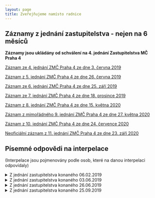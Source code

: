 ```yaml
---
layout: page
title: Zveřejňujeme namísto radnice
---
```


## Záznamy z jednání zastupitelstva - nejen na 6 měsíců

**Záznamy jsou ukládány od schválení na 4. jednání Zastupitelstva MČ Praha 4**

[Záznam ze 4. jednání ZMČ Praha 4 ze dne 3. června 2019](https://www.youtube.com/watch?v=QX0HacLIh7w)

[Záznam z 5. jednání ZMČ Praha 4 ze dne 26. června 2019](https://www.youtube.com/watch?v=sttmKzXdWx4)

[Záznam ze 6. jednání ZMČ Praha 4 ze dne 25. září 2019](https://www.youtube.com/watch?v=7qJ8OL6IcNw)

[Záznam ze 7. jednání ZMČ Praha 4 ze dne 18. prosince 2019](https://www.youtube.com/watch?v=msHERWasmYs)

[Záznam z 8. jednání ZMČ Praha 4 ze dne 15. května 2020](https://youtu.be/oiisNduDLpo)

[Záznam z mimořádného 9. jednání ZMČ Praha 4 ze dne 27. května 2020](https://youtu.be/Gfaz3p2ZbHc)

[Záznam z 10. jednání ZMČ Praha 4 ze dne 24. července 2020](https://youtu.be/tcjv53GOrAU)

[Neoficiální záznam z 11. jednání ZMČ Praha 4 ze dne 23. září 2020](https://youtu.be/3npRj80KFsk)

## Písemné odpovědi na interpelace

(Interpelace jsou pojmenovány podle osob, které na danou interpelaci odpovídaly)

<details>
<summary>Z jednání zastupitelstva konaného 06.02.2019</summary>
<p>
<li><a href="https://codimd.pirati.cz/s/hfBMWXytE">Všechny odpovědi</a></li>
<li><a href="https://codimd.pirati.cz/s/hfBMWXytE#Interpelace-p-Hor%C3%A1lka-na-m%C3%ADstostarostu-Zichu">Interpelace p. Horálka na místostarostu Zichu ve věci domu pro seniory v Údolní ulici</a></li>
<li><a href="https://codimd.pirati.cz/s/hfBMWXytE#Interpelace-p-Hor%C3%A1lka-na-m%C3%ADstostarostu-Vansu">Interpelace p. Horálka na místostarostu Vansu ve věci terasa Budějovická</a></li>
  <li><a href="https://codimd.pirati.cz/s/hfBMWXytE#Interpelace-p-Janou%C5%A1ka-na-radn%C3%AD-Rejchrtovou">Interpelace p. Janouška na radní Rejchrtovou ve věci Rezidence Park Kavčí hory </a></li>
  <li><a href="https://codimd.pirati.cz/s/hfBMWXytE#Interpelace-zastupitele-Hrozy-na-m%C3%ADstostarostu-Zichu">Interpelace zastupitele Hrozy na místostarostu Zichu ve věci statického posudku budovy Za Zelenou liškou 1a</a></li>
  <li><a href="https://codimd.pirati.cz/s/hfBMWXytE#Interpelace-zastupitele-Ku%C4%8Dery-na-radn%C3%AD-Rejchrtovou">Interpelace zastupitele Kučery na radní Rejchrtovou ve věci Obytného souboru Braník</a></li>
  <li><a href="https://codimd.pirati.cz/s/hfBMWXytE#Interpelace-zastupitele-Hrozy-na-starostu-%C5%A0t%C4%9Bp%C3%A1nka">Interpelace zastupitele Hrozy na starostu Štěpánka ve věci objektu Kosmos</a></li>
  <li><a href="https://codimd.pirati.cz/s/hfBMWXytE#Interpelace-zastupitele-Ku%C4%8Dery-na-m%C3%ADstostarostu-Vansu">Interpelace zastupitele Kučery na místostarostu Vansu ve věci kompetencí radních pro životní prostředí</a></li>
</p>
</details>

<details>
<summary>Z jednání zastupitelstva konaného 03.06.2019</summary>
<p>
<li><a href="https://codimd.pirati.cz/s/d65DrkFav">Všechny odpovědi</a></li>
<li><a href="https://codimd.pirati.cz/s/d65DrkFav#Interpelace-pan%C3%AD-Chytilov%C3%A9-na-radn%C3%ADho-Opu">Interpelace paní Chytilové na radního Opu ve věci Parkovací dům Budějovická</a></li>
<li><a href="https://codimd.pirati.cz/s/d65DrkFav#Interpelace-pana-Papaje-na-radn%C3%ADho-Opu">Interpelace pana Papaje na radního Opu ve věci bytového souboru Výhledy Herálecká</a></li>
<li><a href="https://codimd.pirati.cz/s/d65DrkFav#Interpelace-pan%C3%AD-Bej%C4%8Dkov%C3%A9-na-radn%C3%ADho-Opu">Interpelace paní Bejčkové na radního Opu ve věci bytového souboru Výhledy Herálecká</a></li>
<li><a href="https://codimd.pirati.cz/s/d65DrkFav#Interpelace-pan%C3%AD-Beran-Cimburkov%C3%A9-na-radn%C3%ADho-Opu">Interpelace paní Beran Cimburkové na radního Opu ve věci bytového souboru Výhledy Herálecká</a></li>
<li><a href="https://codimd.pirati.cz/s/d65DrkFav#Interpelace-pan%C3%AD-Bayerov%C3%A9-na-radn%C3%ADho-Opu">Interpelace paní Bayerové na radního Opu ve věci bytového souboru Výhledy Herálecká</a></li>
<li><a href="https://codimd.pirati.cz/s/d65DrkFav#Interpelace-pana-Hor%C3%A1lka-na-tajemn%C3%ADka-K%C3%A1rn%C3%ADka">Interpelace pana Horálka na tajemníka Kárníka ve věci neveřejných příloh Rady ZM4 P4 a auditní zprávy paní Kulasové</a></li>
<li><a href="https://codimd.pirati.cz/s/d65DrkFav#Interpelace-zastupitelky-Jel%C3%ADnkov%C3%A9-na-radn%C3%ADho-Opu">Interpelace zastupitelky Jelínkové na radního Opu ve věci parkovacího domu Budějovická</a></li>
<li><a href="https://codimd.pirati.cz/s/d65DrkFav#Interpelace-zastupitele-Slaniny-na-radn%C3%ADho-Hu%C5%A1bauera">Interpelace zastupitele Slaniny na radního Hušbauera ve věci obsazení dozorčí rady 4-Majetková, a.s.</a></li>
<li><a href="https://codimd.pirati.cz/s/d65DrkFav#Interpelace-zastupitele-Derky-na-1-m%C3%ADstostarostu-Kov%C3%A1%C5%99%C3%ADka">Interpelace zastupitele Derky na 1. místostarostu Kováříka ve věci pohledávek kvůči společnosti Ziegler ZZ s.r.o.</a></li>
<li><a href="https://codimd.pirati.cz/s/d65DrkFav#Interpelace-zatupitele-Zichy-na-m%C3%ADstostarostu-Svobodu">Interpelace zatupitele Zichy na místostarostu Svobodu ve věci pracovní náplně uvolněného radního</a></li>
<li><a href="https://codimd.pirati.cz/s/d65DrkFav#Interpelace-zastupitelky-Jel%C3%ADnkov%C3%A9-na-radn%C3%ADho-Opu1">Interpelace zastupitelky Jelínkové na radního Opu ve věci záměru Výhledy Pankrác</a></li>
<li><a href="https://codimd.pirati.cz/s/d65DrkFav#Interpelace-zastupitele-Derky-na-m%C3%ADstostarostu-Hrozu">Interpelace zastupitele Derky na místostarostu Hrozu ve věci pohledávek společnosti Ziegler ZZ, s.r.o.</a></li>
</p>
</details> 

<details><summary>Z jednání zastupitelstva konaného 26.06.2019</summary>
<p>
<li><a href="https://codimd.pirati.cz/s/2ot_emL9b">Všechny odpovědi</a></li>
<li><a href="https://codimd.pirati.cz/s/2ot_emL9b#Interpelace-pana-Janou%C5%A1ka-na-radn%C3%ADho-Opu">Interpelace pana Janouška na radního Opu</a></li>
<li><a href="https://codimd.pirati.cz/s/2ot_emL9b#Interpelace-pana-Zlonick%C3%A9ho-na-radn%C3%ADho-Opu">Interpelace pana Zlonického na radního Opu</a></li>
<li><a href="https://codimd.pirati.cz/s/2ot_emL9b#Interpelace-pan%C3%AD-Petr%C5%AF-na-starostku-Michalcovou">Interpelace paní Petrů na starostku Michalcovou</a></li>
<li><a href="https://codimd.pirati.cz/s/2ot_emL9b#Interpelace-pana-Po%C5%A1tulky-na-radn%C3%ADho-Opu">Interpelace pana Poštulky na radního Opu</a></li>
<li><a href="https://codimd.pirati.cz/s/2ot_emL9b#Interpelace-zastupitele-Jaro%C5%A1e-na-starostku-Michalcovou">Interpelace zastupitele Jaroše na starostku Michalcovou</a></li>
<li><a href="https://codimd.pirati.cz/s/2ot_emL9b#Interpelace-zastupitele-R%C5%AF%C5%BEi%C4%8Dky-na-m%C3%ADstostarostu-Hrozu0">Interpelace zastupitele Růžičky na místostarostu Hrozu</a></li>
<li><a href="https://codimd.pirati.cz/s/2ot_emL9b#Interpelace-zastupitelky-Kotvov%C3%A9-na-radn%C3%ADho-Opu">Interpelace zastupitelky Kotvové na radního Opu</a></li>
<li><a href="https://codimd.pirati.cz/s/2ot_emL9b#Interpelace-zastupitele-Kaplana-na-starostku-Michalcovou">Interpelace zastupitele Kaplana na starostku Michalcovou</a></li>
<li><a href="https://codimd.pirati.cz/s/2ot_emL9b#Interpelace-zastupitele-Zichy-na-radn%C3%ADho-V%C3%A1chu">Interpelace zastupitele Zichy na radního Váchu</a></li>
<li><a href="https://codimd.pirati.cz/s/2ot_emL9b#Interpelace-zastupitele-Slaniny-na-radn%C3%ADho-Hu%C5%A1bauera">Interpelace zastupitele Slaniny na radního Hušbauera</a></li>
<li><a href="https://codimd.pirati.cz/s/2ot_emL9b#Interpelace-zastupitelky-A-Rejchrtov%C3%A9-na-radn%C3%ADho-V%C3%A1chu">Interpelace zastupitelky A. Rejchrtové na radního Váchu</a></li>
<li><a href="https://codimd.pirati.cz/s/2ot_emL9b#Interpelace-zastupitele-Hory-na-radn%C3%ADho-M%C3%ADtha">Interpelace zastupitele Hory na radního Mítha</a></li>
<li><a href="https://codimd.pirati.cz/s/2ot_emL9b#Interpelace-zastupitele-Kut%C3%ADlka-na-starostku-Michalcovou">Interpelace zastupitele Kutílka na starostku Michalcovou</a></li>
<li><a href="https://codimd.pirati.cz/s/2ot_emL9b#Interpelace-zastupitele-Kunce-na-starostku-Michalcovou">Interpelace zastupitele Kunce na starostku Michalcovou</a></li>
<li><a href="https://codimd.pirati.cz/s/2ot_emL9b#Interpelace-zastupitelky-Kotvov%C3%A9-na-radn%C3%ADho-Hrdinku">Interpelace zastupitelky Kotvové na radního Hrdinku</a></li>
<li><a href="https://codimd.pirati.cz/s/2ot_emL9b#Interpelace-zastupitele-Slaniny-na-radn%C3%ADho-Hrdinku">Interpelace zastupitele Slaniny na radního Hrdinku</a></li>
<li><a href="https://codimd.pirati.cz/s/2ot_emL9b#Interpelace-zastupitele-Zichy-na-m%C3%ADstostarostu-Hrozu">Interpelace zastupitele Zichy na místostarostu Hrozu</a></li>
<li><a href="https://codimd.pirati.cz/s/2ot_emL9b#Interpelace-zastupitele-R%C5%AF%C5%BEi%C4%8Dky-na-m%C3%ADstostarostu-Hrozu">Interpelace zastupitele Růžičky na místostarostu Hrozu</a></li>
</p>
</details>

<details>
<summary>Z jednání zastupitelstva konaného 25.09.2019</summary>
<p>
<li><a href="https://codimd.pirati.cz/s/rVt9yO8eC">Všechny odpovědi</a></li>
<li><a href="https://codimd.pirati.cz/s/rVt9yO8eC#Interpelace-pan%C3%AD-Pila%C5%99ov%C3%A9-na-radn%C3%ADho-Hu%C5%A1bauera">Interpelace paní Pilařové na radního Hušbauera</a></li>
<li><a href="https://codimd.pirati.cz/s/rVt9yO8eC#Interpelace-pana-Prchl%C3%ADka-na-m%C3%ADstostarostu-Hrozu">Interpelace pana Prchlíka na místostarostu Hrozu</a></li>
<li><a href="https://codimd.pirati.cz/s/rVt9yO8eC#Interpelace-pana-Janou%C5%A1ka-na-radn%C3%ADho-Opu">Interpelace pana Janouška na radního Opu</a></li>
<li><a href="https://codimd.pirati.cz/s/rVt9yO8eC#Interpelace-pan%C3%AD-Lachoutov%C3%A9-na-m%C3%ADstostarostu-Svobodu">Interpelace paní Lachoutové na místostarostu Svobodu</a></li>
<li><a href="https://codimd.pirati.cz/s/rVt9yO8eC#Interpelace-pan%C3%AD-Bene%C5%A1ov%C3%A9-na-m%C3%ADstostarostu-Svobodu">Interpelace paní Benešové na místostarostu Svobodu</a></li>
<li><a href="https://codimd.pirati.cz/s/rVt9yO8eC#Interpelace-pana-Janou%C5%A1ka-na-tejemn%C3%ADka-K%C3%A1rn%C3%ADka">Interpelace pana Janouška na tejemníka Kárníka</a></li>
<li><a href="https://codimd.pirati.cz/s/rVt9yO8eC#Interpelace-zastupitele-Kut%C3%ADlka-na-1-m%C3%ADstostarostu-Kov%C3%A1%C5%99%C3%ADka">Interpelace zastupitele Kutílka na 1. místostarostu Kováříka</a></li>
<li><a href="https://codimd.pirati.cz/s/rVt9yO8eC#Interpelace-zastupitele-Kaplana-na-starostku-Michalcovou">Interpelace zastupitele Kaplana na starostku Michalcovou</a></li>
<li><a href="https://codimd.pirati.cz/s/rVt9yO8eC#Interpelace-zastupitele-Bendla-na-radn%C3%ADho-Hrdinku">Interpelace zastupitele Bendla na radního Hrdinku</a></li>
<li><a href="https://codimd.pirati.cz/s/rVt9yO8eC#Interpelace-zatupitele-Slaniny-na-radn%C3%ADho-Hu%C5%A1bauera">Interpelace zatupitele Slaniny na radního Hušbauera</a></li>
<li><a href="https://codimd.pirati.cz/s/rVt9yO8eC#Interpelace-zastupitele-Zichy-na-radn%C3%ADho-Hrdinku">Interpelace zastupitele Zichy na radního Hrdinku</a></li>
<li><a href="https://codimd.pirati.cz/s/rVt9yO8eC#Interpelace-zastupitelky-S%C3%BDkorov%C3%A9-na-m%C3%ADstostarostu-Hrozu">Interpelace zastupitelky Sýkorové na místostarostu Hrozu</a></li>
<li><a href="https://codimd.pirati.cz/s/rVt9yO8eC#Interpelace-zastupitele-%C5%A0andora-na-radn%C3%ADho-V%C3%A1chu">Interpelace zastupitele Šandora na radního Váchu</a></li>
<li><a href="https://codimd.pirati.cz/s/rVt9yO8eC#Interpelace-zastupitele-R%C5%AF%C5%BEi%C4%8Dky-na-m%C3%ADstostarostu-Hrozu0">Interpelace zastupitele Růžičky na místostarostu Hrozu</a></li>
<li><a href="https://codimd.pirati.cz/s/rVt9yO8eC#Interpelace-zastupitele-Kut%C3%ADlka-na-starostku-Michalcovou">Interpelace zastupitele Kutílka na starostku Michalcovou</a></li>
<li><a href="https://codimd.pirati.cz/s/rVt9yO8eC#Interpelace-zastupitele-Bendla-na-1-m%C3%ADstostarostu-Kov%C3%A1%C5%99%C3%ADka">Interpelace zastupitele Bendla na 1. místostarostu Kováříka</a></li>
<li><a href="https://codimd.pirati.cz/s/rVt9yO8eC#Interpelace-zastupitele-Kaplana-na-1-m%C3%ADstostarostu-Kov%C3%A1%C5%99%C3%ADka0">Interpelace zastupitele Kaplana na 1. místostarostu Kováříka</a></li>
<li><a href="https://codimd.pirati.cz/s/rVt9yO8eC#Interpelace-zastupitele-Zichy-na-m%C3%ADstostarostu-Hrozu0">Interpelace zastupitele Zichy na místostarostu Hrozu</a></li>
<li><a href="https://codimd.pirati.cz/s/rVt9yO8eC#Interpelace-zastupitelky-P-Rejchrtov%C3%A9-na-radn%C3%ADho-Opu">Interpelace zastupitelky P. Rejchrtové na radního Opu</a></li>
<li><a href="https://codimd.pirati.cz/s/rVt9yO8eC#Interpelace-zastupitele-R%C5%AF%C5%BEi%C4%8Dky-na-radn%C3%ADho-Hrdli%C4%8Dku">Interpelace zastupitele Růžičky na radního Hrdličku</a></li>
<li><a href="https://codimd.pirati.cz/s/rVt9yO8eC#Interpelace-zastupitele-Kaplana-na-m%C3%ADstostarostu-Hrozu">Interpelace zastupitele Kaplana na místostarostu Hrozu</a></li>
<li><a href="https://codimd.pirati.cz/s/rVt9yO8eC#Interpelace-zastupitelky-P-Rejchrtov%C3%A9-na-m%C3%ADstostarostu-Hrozu">Interpelace zastupitelky P. Rejchrtové na místostarostu Hrozu</a></li>
<li><a href="https://codimd.pirati.cz/s/rVt9yO8eC#Interpelace-zatupitele-R%C5%AF%C5%BEi%C4%8Dky-na-radn%C3%ADho-V%C3%A1chu">Interpelace zatupitele Růžičky na radního Váchu</a></li>
<li><a href="https://codimd.pirati.cz/s/rVt9yO8eC#Interpelace-zastupitele-Kaplana-na-1-m%C3%ADstostarostu-Kov%C3%A1%C5%99%C3%ADka">Interpelace zastupitele Kaplana na 1. místostarostu Kováříka</a></li>
<li><a href="https://codimd.pirati.cz/s/rVt9yO8eC#Interpelace-zastupitele-R%C5%AF%C5%BEi%C4%8Dky-na-radn%C3%ADho-V%C3%A1chu">Interpelace zastupitele Růžičky na radního Váchu</a></li>
<li><a href="https://codimd.pirati.cz/s/rVt9yO8eC#Interpelace-zastupitele-Zichy-na-m%C3%ADstostarostu-Hrozu">Interpelace zastupitele Zichy na místostarostu Hrozu</a></li>
<li><a href="https://codimd.pirati.cz/s/rVt9yO8eC#Interpelace-zastupitele-R%C5%AF%C5%BEi%C4%8Dky-na-radn%C3%ADho-V%C3%A1chu1">Interpelace zastupitele Růžičky na radního Váchu</a></li>
<li><a href="https://codimd.pirati.cz/s/rVt9yO8eC#Interpelace-zastupitele-R%C5%AF%C5%BEi%C4%8Dky-na-m%C3%ADstostarostu-Hrozu">Interpelace zastupitele Růžičky na místostarostu Hrozu</a></li>
<li><a href="https://codimd.pirati.cz/s/rVt9yO8eC#Interpelace-zastupitele-%C5%A0t%C4%9Bp%C3%A1nka-na-m%C3%ADstostarostu-Svobodu">Interpelace zastupitele Štěpánka na místostarostu Svobodu</a></li>
</p>
</details>
